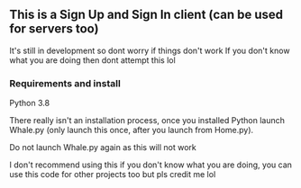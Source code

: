 ## This is a Sign Up and Sign In client (can be used for servers too)
It's still in development so dont worry if things don't work
If you don't know what you are doing then dont attempt this lol

### Requirements and install
Python 3.8

There really isn't an installation process, once you installed Python launch Whale.py (only launch this once, after you launch from Home.py).

Do not launch Whale.py again as this will not work

I don't recommend using this if you don't know what you are doing, you can use this code for other projects too but pls credit me lol
